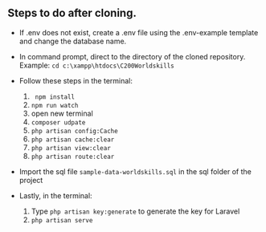 ## Steps to do after cloning.

- If .env does not exist, create a .env file using the .env-example template and change the database name.
- In command prompt, direct to the directory of the cloned repository. Example: 
``` cd c:\xampp\htdocs\C200Worldskills ```
- Follow these steps in the terminal:
   1. ``` npm install```
   2. ```npm run watch```
   3. open new terminal
   4. ```composer udpate```
   5. ```php artisan config:Cache```
   6. ```php artisan cache:clear```
   7. ```php artisan view:clear```
   8. ```php artisan route:clear```
- Import the sql file ```sample-data-worldskills.sql``` in the sql folder of the project

- Lastly, in the terminal:
   1. Type ```php artisan key:generate``` to generate the key for Laravel
   2. ```php artisan serve```
